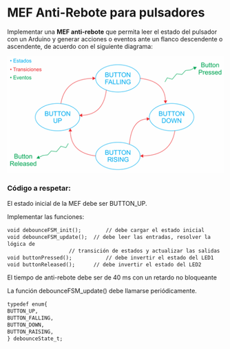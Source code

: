 # MEF Anti-Rebote para pulsadores

Implementar una **MEF anti-rebote** que permita leer el estado del pulsador con un Arduino y generar acciones o eventos ante un flanco descendente o ascendente, de acuerdo con el siguiente diagrama:

![Mapa de estado de Mealy](./design/maquina_estado.png)

### Código a respetar:

El estado inicial de la MEF debe ser BUTTON_UP.

Implementar las funciones:

```
void debounceFSM_init();		// debe cargar el estado inicial
void debounceFSM_update();	// debe leer las entradas, resolver la lógica de
					// transición de estados y actualizar las salidas
void buttonPressed();			// debe invertir el estado del LED1
void buttonReleased();		// debe invertir el estado del LED2
```

El tiempo de anti-rebote debe ser de 40 ms con un retardo no bloqueante

La función debounceFSM_update() debe llamarse periódicamente.

```
typedef enum{
BUTTON_UP,
BUTTON_FALLING,
BUTTON_DOWN,
BUTTON_RAISING,
} debounceState_t;
```